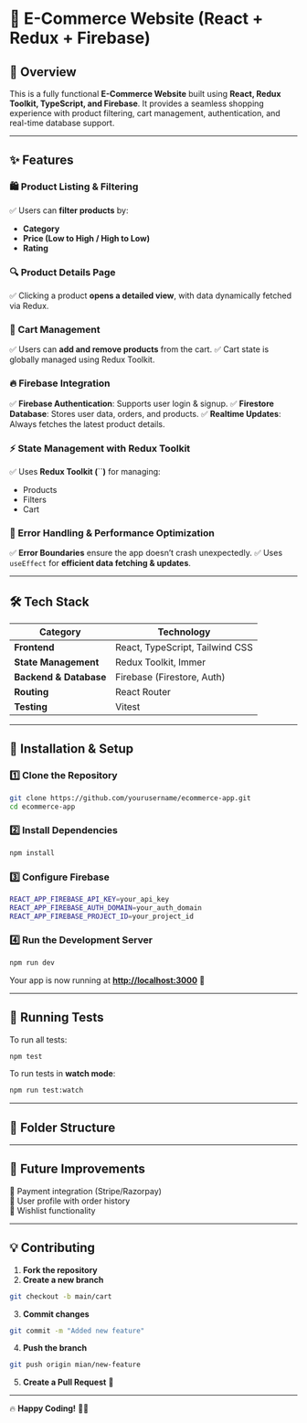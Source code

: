 # 🛒 E-Commerce Website (React + Redux + Firebase)

## 📌 Overview

This is a fully functional **E-Commerce Website** built using **React, Redux Toolkit, TypeScript, and Firebase**. It provides a seamless shopping experience with product filtering, cart management, authentication, and real-time database support.

---

## ✨ Features

### 🛍️ Product Listing & Filtering

✅ Users can **filter products** by:

- **Category**
- **Price (Low to High / High to Low)**
- **Rating**

### 🔍 Product Details Page

✅ Clicking a product **opens a detailed view**, with data dynamically fetched via Redux.

### 🛒 Cart Management

✅ Users can **add and remove products** from the cart. ✅ Cart state is globally managed using Redux Toolkit.

### 🔥 Firebase Integration

✅ **Firebase Authentication**: Supports user login & signup. ✅ **Firestore Database**: Stores user data, orders, and products. ✅ **Realtime Updates**: Always fetches the latest product details.

### ⚡ State Management with Redux Toolkit

✅ Uses **Redux Toolkit (**\`\`**)** for managing:

- Products
- Filters
- Cart

### 🚀 Error Handling & Performance Optimization

✅ **Error Boundaries** ensure the app doesn’t crash unexpectedly. ✅ Uses `useEffect` for **efficient data fetching & updates**.

---

## 🛠️ Tech Stack

| **Category**           | **Technology**                   |
| ---------------------- | -------------------------------- |
| **Frontend**           | React, TypeScript, Tailwind CSS  |
| **State Management**   | Redux Toolkit, Immer             |
| **Backend & Database** | Firebase (Firestore, Auth)       |
| **Routing**            | React Router                     |
| **Testing**            |  Vitest                          |  learning and testing undergoing 


---

## 🚀 Installation & Setup

### 1️⃣ Clone the Repository

```bash
git clone https://github.com/yourusername/ecommerce-app.git
cd ecommerce-app
```

### 2️⃣ Install Dependencies

```bash
npm install
```

### 3️⃣ Configure Firebase


```bash
REACT_APP_FIREBASE_API_KEY=your_api_key
REACT_APP_FIREBASE_AUTH_DOMAIN=your_auth_domain
REACT_APP_FIREBASE_PROJECT_ID=your_project_id
```

### 4️⃣ Run the Development Server

```bash
npm run dev
```

Your app is now running at [**http://localhost:3000**](http://localhost:3000) 🎉

---

## 🧪 Running Tests

To run all tests:

```bash
npm test
```

To run tests in **watch mode**:

```bash
npm run test:watch
```

---

## 📂 Folder Structure



---

## 📌 Future Improvements

🔹 Payment integration (Stripe/Razorpay)\
🔹 User profile with order history\
🔹 Wishlist functionality

---

## 💡 Contributing

1. **Fork the repository**
2. **Create a new branch**

```bash
git checkout -b main/cart
```

3. **Commit changes**

```bash
git commit -m "Added new feature"
```

4. **Push the branch**

```bash
git push origin mian/new-feature
```

5. **Create a Pull Request** 🚀

---


🔥 **Happy Coding!** 🚀✨


